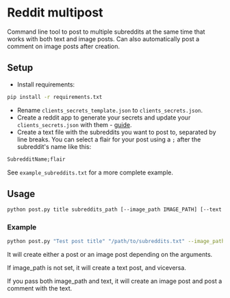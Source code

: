 # Reddit multipost

Command line tool to post to multiple subreddits at the same time that works with both text and image posts. Can also automatically post a comment on image posts after creation.

## Setup

- Install requirements:

```sh
pip install -r requirements.txt
```

- Rename `clients_secrets_template.json` to `clients_secrets.json`.
- Create a reddit app to generate your secrets and update your `clients_secrets.json` with them - [guide](https://www.jcchouinard.com/get-reddit-api-credentials-with-praw/).
- Create a text file with the subreddits you want to post to, separated by line breaks. You can select a flair for your post using a `;` after the subreddit's name like this:

```txt
SubredditName;flair
```

See `example_subreddits.txt` for a more complete example.

## Usage

```sh
python post.py title subreddits_path [--image_path IMAGE_PATH] [--text TEXT]
```

### Example

```sh
python post.py "Test post title" "/path/to/subreddits.txt" --image_path "/path/to/image.png" --text "This will be a comment in the image post"
```

It will create either a post or an image post depending on the arguments. 

If image_path is not set, it will create a text post, and viceversa.

If you pass both image_path and text, it will create an image post and post a comment with the text.
